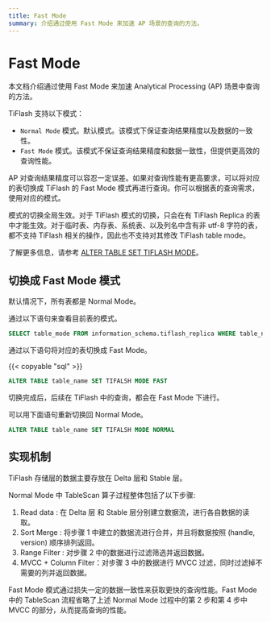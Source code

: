 ```yaml
---
title: Fast Mode
summary: 介绍通过使用 Fast Mode 来加速 AP 场景的查询的方法。
---
```


# Fast Mode

本文档介绍通过使用 Fast Mode 来加速 Analytical Processing (AP) 场景中查询的方法。

TiFlash 支持以下模式：

- `Normal Mode` 模式。默认模式。该模式下保证查询结果精度以及数据的一致性。
- `Fast Mode` 模式。该模式不保证查询结果精度和数据一致性，但提供更高效的查询性能。

AP 对查询结果精度可以容忍一定误差。如果对查询性能有更高要求，可以将对应的表切换成 TiFlash 的 Fast Mode 模式再进行查询。你可以根据表的查询需求，使用对应的模式。

模式的切换全局生效。对于 TiFlash 模式的切换，只会在有 TiFlash Replica 的表中才能生效。对于临时表、内存表、系统表、以及列名中含有非 utf-8 字符的表，都不支持 TiFlash 相关的操作，因此也不支持对其修改 TiFlash table mode。

了解更多信息，请参考 [ALTER TABLE SET TIFLASH MODE](/sql-statements/sql-statement-set-tiflash-mode.md)。

## 切换成 Fast Mode 模式

默认情况下，所有表都是 Normal Mode。

通过以下语句来查看目前表的模式。

```sql
SELECT table_mode FROM information_schema.tiflash_replica WHERE table_name = 'table_name' AND table_schema = 'database_name'
```

通过以下语句将对应的表切换成 Fast Mode。

{{< copyable "sql" >}}

```sql
ALTER TABLE table_name SET TIFALSH MODE FAST
```

切换完成后，后续在 TiFlash 中的查询，都会在 Fast Mode 下进行。

可以用下面语句重新切换回 Normal Mode。

```sql
ALTER TABLE table_name SET TIFALSH MODE NORMAL
```

## 实现机制

TiFlash 存储层的数据主要存放在 Delta 层和 Stable 层。

Normal Mode 中 TableScan 算子过程整体包括了以下步骤:

1. Read data : 在 Delta 层 和 Stable 层分别建立数据流，进行各自数据的读取。
2. Sort Merge : 将步骤 1 中建立的数据流进行合并，并且将数据按照 (handle, version) 顺序排列返回。
3. Range Filter : 对步骤 2 中的数据进行过滤筛选并返回数据。
4. MVCC + Column Filter：对步骤 3 中的数据进行 MVCC 过滤，同时过滤掉不需要的列并返回数据。

Fast Mode 模式通过损失一定的数据一致性来获取更快的查询性能。Fast Mode 中的 TableScan 流程省略了上述 Normal Mode 过程中的第 2 步和第 4 步中 MVCC 的部分，从而提高查询的性能。